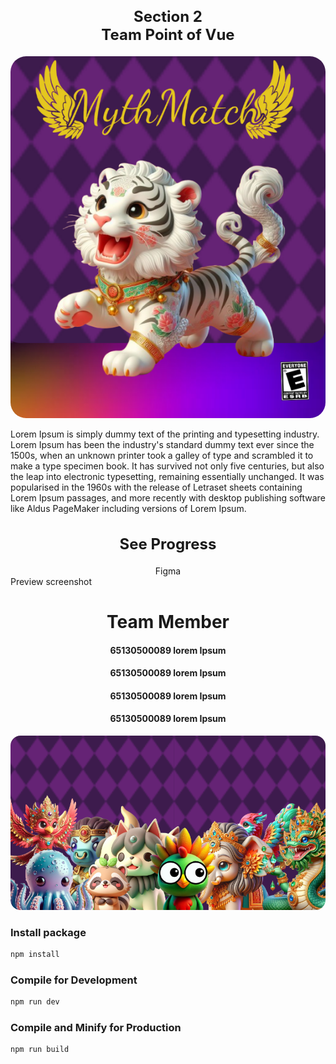 <div align="center">
  <h2 style="font-size:24px;">Section 2 <br>
  Team Point of Vue</h2>
</div>

<!-- <img width="100%" src="./ReadMeImg/team-tag.jpg" alt="my banner"> -->
<div align="center">
<img src = "./ReadMeImg/placeholder-2.png" style = "border-radius:25px">
<p align = "left">Lorem Ipsum is simply dummy text of the printing and typesetting industry. Lorem Ipsum has been the industry's standard dummy text ever since the 1500s, when an unknown printer took a galley of type and scrambled it to make a type specimen book. It has survived not only five centuries, but also the leap into electronic typesetting, remaining essentially unchanged. It was popularised in the 1960s with the release of Letraset sheets containing Lorem Ipsum passages, and more recently with desktop publishing software like Aldus PageMaker including versions of Lorem Ipsum.</p>

</div>

<div align = "center">
  <h2 style="font-size:24px;">See Progress</h2>
<a src = "https://www.figma.com/file/MyTwZilN3k5pQ2qYkS5Fnz/%E0%B8%88%E0%B8%B1%E0%B8%9A%E0%B8%84%E0%B8%B9%E0%B9%88%E0%B8%A0%E0%B8%B2%E0%B8%9E?type=design&node-id=0%3A1&mode=design&t=nKgaOcYl7VrjEUzM-1">
Figma
</a>
</div>
<div>
Preview screenshot
</div>
<div>

<h1 align = "center">Team Member</h1>
<h4 align ="center">

65130500089 lorem Ipsum
<a>
</h4>
<h4 align ="center">

65130500089 lorem Ipsum

</h4>
<h4 align ="center">

65130500089 lorem Ipsum

</h4>
<h4 align ="center">

65130500089 lorem Ipsum

</h4 align ="center">
</div>
<img src = "./ReadMeImg/group-placeholder.png" style ="border-radius:16px">


### Install package

```sh
npm install
```

### Compile for Development

```sh
npm run dev
```

### Compile and Minify for Production

```sh
npm run build
```
